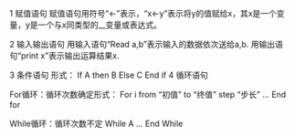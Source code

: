 1 赋值语句
赋值语句用符号“←”表示，“x←y”表示将y的值赋给x，其x是一个变量，y是一个与x同类型的__变量或表达式。

2 输入输出语句
用输入语句“Read  a,b”表示输入的数据依次送给a,b.
用输出语句“print x”表示输出运算结果x.

3 条件语句
形式：
   If A then B
   Else C
   End if
4 循环语句

For循环：循环次数确定形式：
For i from “初值” to “终值” step “步长”
   …
End for

While循环：循环次数不定
While A
	…
End While

